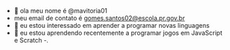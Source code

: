 - 👋 ola meu nome é @mavitoria01
- meu email de contato é gomes.santos02@escola.pr.gov.br
- 👀 eu estou interessado em aprender a programar novas linguagens
- 🌱 eu estou aprendendo recentemente a programar jogos em JavaScript e Scratch
-.

<!---
mavitoria01/mavitoria01 is a ✨ special ✨ repository because its `README.md` (this file) appears on your GitHub profile.
You can click the Preview link to take a look at your changes.
--->

